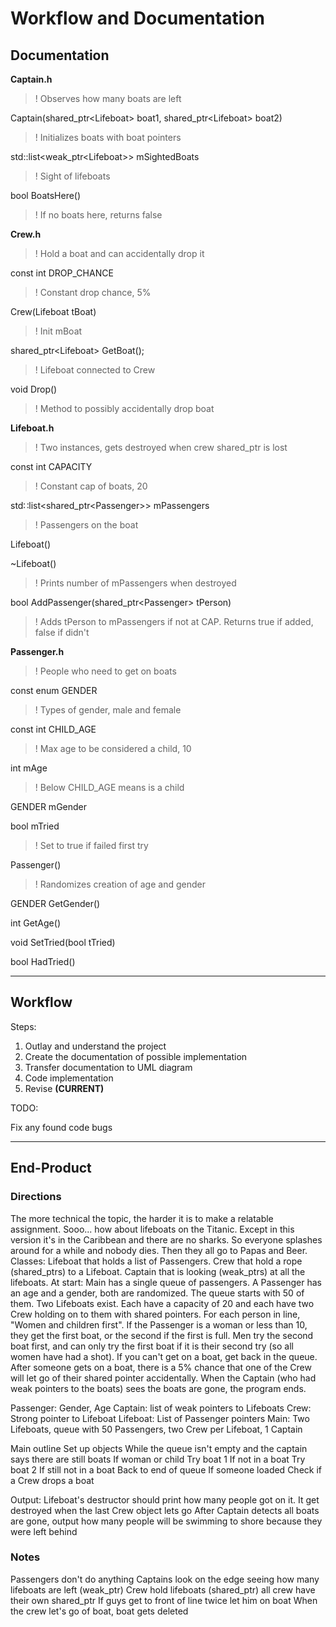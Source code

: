 # Workflow and Documentation

## Documentation

**Captain.h**
>! Observes how many boats are left

Captain(shared_ptr\<Lifeboat\> boat1, shared_ptr\<Lifeboat\> boat2)
>! Initializes boats with boat pointers

std::list<weak_ptr\<Lifeboat\>> mSightedBoats
>!	Sight of lifeboats

bool BoatsHere()
>!	If no boats here, returns false

**Crew.h**
>!	Hold a boat and can accidentally drop it

const int DROP_CHANCE
>!	Constant drop chance, 5%

Crew(Lifeboat tBoat)
>! Init mBoat

shared_ptr\<Lifeboat\> GetBoat();
>!	Lifeboat connected to Crew

void Drop()
>!	Method to possibly accidentally drop boat

**Lifeboat.h**
>!	Two instances, gets destroyed when crew shared_ptr is lost

const int CAPACITY
>!	Constant cap of boats, 20

std∷list<shared_ptr\<Passenger\>> mPassengers
>!	Passengers on the boat

Lifeboat()

~Lifeboat()
>!	Prints number of mPassengers when destroyed

bool AddPassenger(shared_ptr\<Passenger\> tPerson)
>!	Adds tPerson to mPassengers if not at CAP. Returns true if added, false if didn't

**Passenger.h**
>!	People who need to get on boats

const enum GENDER
>!	Types of gender, male and female

const int CHILD_AGE
>!	Max age to be considered a child, 10

int mAge
>!	Below CHILD_AGE means is a child

GENDER mGender

bool mTried
>!	Set to true if failed first try

Passenger()
>!	Randomizes creation of age and gender

GENDER GetGender()

int GetAge()

void SetTried(bool tTried)

bool HadTried()

-----------------------------------------

## Workflow

Steps:
1.	Outlay and understand the project
2.	Create the documentation of possible implementation
3.	Transfer documentation to UML diagram
4.	Code implementation
5.	Revise **(CURRENT)**

TODO:

Fix any found code bugs

-----------------------------------------

## End-Product

### Directions

The more technical the topic, the harder it is to make a relatable assignment.
Sooo... how about lifeboats on the Titanic.  Except in this version it's in the Caribbean and there are no sharks.  So everyone splashes around for a while and nobody dies.  Then they all go to Papas and Beer.
Classes: Lifeboat that holds a list of Passengers.  Crew that hold a rope (shared_ptrs) to a Lifeboat.  Captain that is looking (weak_ptrs) at all the lifeboats.
At start: Main has a single queue of passengers.  A Passenger has an age and a gender, both are randomized.  The queue starts with 50 of them.  Two Lifeboats exist.  Each have a capacity of 20 and each have two Crew holding on to them with shared pointers.
For each person in line, "Women and children first".  If the Passenger is a woman or less than 10, they get the first boat, or the second if the first is full.  Men try the second boat first, and can only try the first boat if it is their second try (so all women have had a shot).  If you can't get on a boat, get back in the queue.  After someone gets on a boat, there is a 5% chance that one of the Crew will let go of their shared pointer accidentally.  When the Captain (who had weak pointers to the boats) sees the boats are gone, the program ends.
 
Passenger: Gender, Age
Captain: list of weak pointers to Lifeboats
Crew: Strong pointer to Lifeboat
Lifeboat: List of Passenger pointers
Main: Two Lifeboats, queue with 50 Passengers, two Crew per Lifeboat, 1 Captain
 
Main outline
Set up objects
While the queue isn't empty and the captain says there are still boats
   If woman or child
      Try boat 1
   If not in a boat
      Try boat 2
   If still not in a boat
      Back to end of queue
   If someone loaded
      Check if a Crew drops a boat
 
Output:
Lifeboat's destructor should print how many people got on it.  It get destroyed when the last Crew object lets go
After Captain detects all boats are gone, output how many people will be swimming to shore because they were left behind

### Notes

Passengers don't do anything
Captains look on the edge seeing how many lifeboats are left (weak_ptr)
Crew hold lifeboats (shared_ptr) all crew have their own shared_ptr
If guys get to front of line twice let him on boat
When the crew let's go of boat, boat gets deleted
